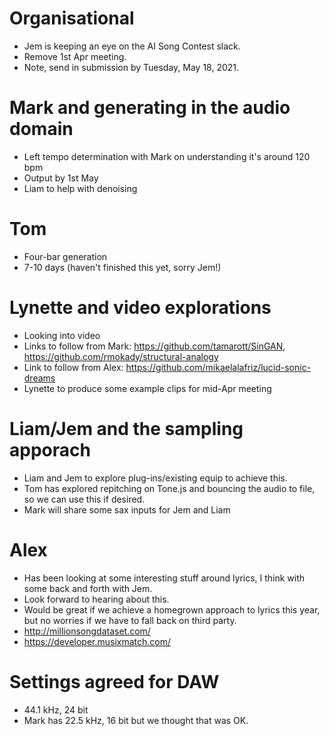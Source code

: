 # Organisational

* Jem is keeping an eye on the AI Song Contest slack.
* Remove 1st Apr meeting.
* Note, send in submission by Tuesday, May 18, 2021.


# Mark and generating in the audio domain

* Left tempo determination with Mark on understanding it's around 120 bpm
* Output by 1st May
* Liam to help with denoising


# Tom

* Four-bar generation
* 7-10 days (haven't finished this yet, sorry Jem!)


# Lynette and video explorations

* Looking into video
* Links to follow from Mark: https://github.com/tamarott/SinGAN, https://github.com/rmokady/structural-analogy
* Link to follow from Alex: https://github.com/mikaelalafriz/lucid-sonic-dreams
* Lynette to produce some example clips for mid-Apr meeting


# Liam/Jem and the sampling apporach

* Liam and Jem to explore plug-ins/existing equip to achieve this.
* Tom has explored repitching on Tone.js and bouncing the audio to file, so we can use this if desired.
* Mark will share some sax inputs for Jem and Liam 


# Alex

* Has been looking at some interesting stuff around lyrics, I think with some back and forth with Jem.
* Look forward to hearing about this.
* Would be great if we achieve a homegrown approach to lyrics this year, but no worries if we have to fall back on third party.
* http://millionsongdataset.com/
* https://developer.musixmatch.com/


# Settings agreed for DAW

* 44.1 kHz, 24 bit
* Mark has 22.5 kHz, 16 bit but we thought that was OK.

